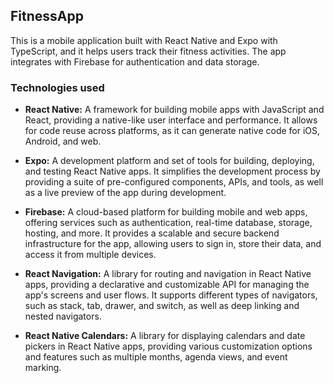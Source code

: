 ## FitnessApp

This is a mobile application built with React Native and Expo with TypeScript, and it helps users track their fitness activities. The app integrates with Firebase for authentication and data storage.

### Technologies used

- **React Native:** A framework for building mobile apps with JavaScript and React, providing a native-like user interface and performance. It allows for code reuse across platforms, as it can generate native code for iOS, Android, and web.

- **Expo:** A development platform and set of tools for building, deploying, and testing React Native apps. It simplifies the development process by providing a suite of pre-configured components, APIs, and tools, as well as a live preview of the app during development.

- **Firebase:** A cloud-based platform for building mobile and web apps, offering services such as authentication, real-time database, storage, hosting, and more. It provides a scalable and secure backend infrastructure for the app, allowing users to sign in, store their data, and access it from multiple devices.

- **React Navigation:** A library for routing and navigation in React Native apps, providing a declarative and customizable API for managing the app's screens and user flows. It supports different types of navigators, such as stack, tab, drawer, and switch, as well as deep linking and nested navigators.

- **React Native Calendars:** A library for displaying calendars and date pickers in React Native apps, providing various customization options and features such as multiple months, agenda views, and event marking.
